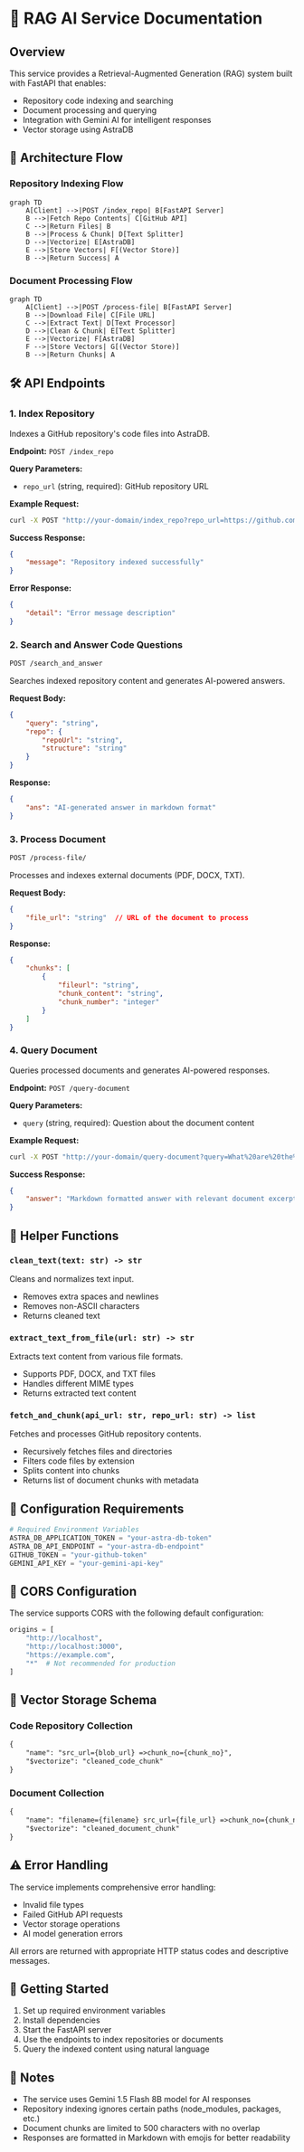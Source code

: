 # 🤖 RAG AI Service Documentation

## Overview
This service provides a Retrieval-Augmented Generation (RAG) system built with FastAPI that enables:
- Repository code indexing and searching
- Document processing and querying
- Integration with Gemini AI for intelligent responses
- Vector storage using AstraDB

## 🔄 Architecture Flow

### Repository Indexing Flow
```mermaid
graph TD
    A[Client] -->|POST /index_repo| B[FastAPI Server]
    B -->|Fetch Repo Contents| C[GitHub API]
    C -->|Return Files| B
    B -->|Process & Chunk| D[Text Splitter]
    D -->|Vectorize| E[AstraDB]
    E -->|Store Vectors| F[(Vector Store)]
    B -->|Return Success| A
```

### Document Processing Flow
```mermaid
graph TD
    A[Client] -->|POST /process-file| B[FastAPI Server]
    B -->|Download File| C[File URL]
    C -->|Extract Text| D[Text Processor]
    D -->|Clean & Chunk| E[Text Splitter]
    E -->|Vectorize| F[AstraDB]
    F -->|Store Vectors| G[(Vector Store)]
    B -->|Return Chunks| A
```

## 🛠️ API Endpoints

### 1. Index Repository
Indexes a GitHub repository's code files into AstraDB.

**Endpoint:** `POST /index_repo`

**Query Parameters:**
- `repo_url` (string, required): GitHub repository URL

**Example Request:**
```bash
curl -X POST "http://your-domain/index_repo?repo_url=https://github.com/username/repo"
```

**Success Response:**
```json
{
    "message": "Repository indexed successfully"
}
```

**Error Response:**
```json
{
    "detail": "Error message description"
}
```

### 2. Search and Answer Code Questions
```markdown
POST /search_and_answer
```
Searches indexed repository content and generates AI-powered answers.

**Request Body:**
```json
{
    "query": "string",
    "repo": {
        "repoUrl": "string",
        "structure": "string"
    }
}
```

**Response:**
```json
{
    "ans": "AI-generated answer in markdown format"
}
```

### 3. Process Document
```markdown
POST /process-file/
```
Processes and indexes external documents (PDF, DOCX, TXT).

**Request Body:**
```json
{
    "file_url": "string"  // URL of the document to process
}
```

**Response:**
```json
{
    "chunks": [
        {
            "fileurl": "string",
            "chunk_content": "string",
            "chunk_number": "integer"
        }
    ]
}
```

### 4. Query Document
Queries processed documents and generates AI-powered responses.

**Endpoint:** `POST /query-document`

**Query Parameters:**
- `query` (string, required): Question about the document content

**Example Request:**
```bash
curl -X POST "http://your-domain/query-document?query=What%20are%20the%20main%20findings?"
```

**Success Response:**
```json
{
    "answer": "Markdown formatted answer with relevant document excerpts"
}
```

## 🔧 Helper Functions

### `clean_text(text: str) -> str`
Cleans and normalizes text input.
- Removes extra spaces and newlines
- Removes non-ASCII characters
- Returns cleaned text

### `extract_text_from_file(url: str) -> str`
Extracts text content from various file formats.
- Supports PDF, DOCX, and TXT files
- Handles different MIME types
- Returns extracted text content

### `fetch_and_chunk(api_url: str, repo_url: str) -> list`
Fetches and processes GitHub repository contents.
- Recursively fetches files and directories
- Filters code files by extension
- Splits content into chunks
- Returns list of document chunks with metadata

## 🔐 Configuration Requirements

```python
# Required Environment Variables
ASTRA_DB_APPLICATION_TOKEN = "your-astra-db-token"
ASTRA_DB_API_ENDPOINT = "your-astra-db-endpoint"
GITHUB_TOKEN = "your-github-token"
GEMINI_API_KEY = "your-gemini-api-key"
```

## 🎯 CORS Configuration

The service supports CORS with the following default configuration:
```python
origins = [
    "http://localhost",
    "http://localhost:3000",
    "https://example.com",
    "*"  # Not recommended for production
]
```

## 🔄 Vector Storage Schema

### Code Repository Collection
```markdown
{
    "name": "src_url={blob_url} =>chunk_no={chunk_no}",
    "$vectorize": "cleaned_code_chunk"
}
```

### Document Collection
```markdown
{
    "name": "filename={filename} src_url={file_url} =>chunk_no={chunk_number}",
    "$vectorize": "cleaned_document_chunk"
}
```

## ⚠️ Error Handling

The service implements comprehensive error handling:
- Invalid file types
- Failed GitHub API requests
- Vector storage operations
- AI model generation errors

All errors are returned with appropriate HTTP status codes and descriptive messages.

## 🚀 Getting Started

1. Set up required environment variables
2. Install dependencies
3. Start the FastAPI server
4. Use the endpoints to index repositories or documents
5. Query the indexed content using natural language

## 📝 Notes

- The service uses Gemini 1.5 Flash 8B model for AI responses
- Repository indexing ignores certain paths (node_modules, packages, etc.)
- Document chunks are limited to 500 characters with no overlap
- Responses are formatted in Markdown with emojis for better readability
